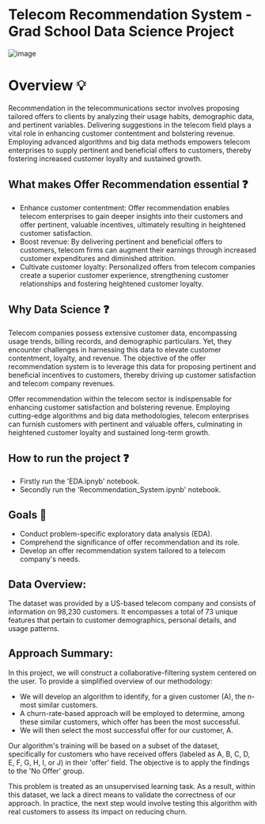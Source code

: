 # Telecom Recommendation System - Grad School Data Science Project
![image](https://github.com/zeyadmageid/Telecom_Recommendation_System/assets/52506246/85eee40a-51f8-4af8-85d9-4522b38e702f)


# Overview 💡

Recommendation in the telecommunications sector involves proposing tailored offers to clients by analyzing their usage habits, demographic data, and pertinent variables. Delivering suggestions in the telecom field plays a vital role in enhancing customer contentment and bolstering revenue. Employing advanced algorithms and big data methods empowers telecom enterprises to supply pertinent and beneficial offers to customers, thereby fostering increased customer loyalty and sustained growth.

## What makes Offer Recommendation essential ❓
-  Enhance customer contentment: Offer recommendation enables telecom enterprises to gain deeper insights into their customers and offer pertinent, valuable incentives, ultimately resulting in heightened customer satisfaction.
-  Boost revenue: By delivering pertinent and beneficial offers to customers, telecom firms can augment their earnings through increased customer expenditures and diminished attrition.
-  Cultivate customer loyalty: Personalized offers from telecom companies create a superior customer experience, strengthening customer relationships and fostering heightened customer loyalty.

## Why Data Science ❓

Telecom companies possess extensive customer data, encompassing usage trends, billing records, and demographic particulars. Yet, they encounter challenges in harnessing this data to elevate customer contentment, loyalty, and revenue. The objective of the offer recommendation system is to leverage this data for proposing pertinent and beneficial incentives to customers, thereby driving up customer satisfaction and telecom company revenues.

Offer recommendation within the telecom sector is indispensable for enhancing customer satisfaction and bolstering revenue. Employing cutting-edge algorithms and big data methodologies, telecom enterprises can furnish customers with pertinent and valuable offers, culminating in heightened customer loyalty and sustained long-term growth.

## How to run the project ❓

-  Firstly run the 'EDA.ipnyb' notebook.
-  Secondly run the 'Recommendation_System.ipynb' notebook.

## Goals 🎯

-  Conduct problem-specific exploratory data analysis (EDA).
-  Comprehend the significance of offer recommendation and its role.
-  Develop an offer recommendation system tailored to a telecom company's needs.

## Data Overview:

The dataset was provided by a US-based telecom company and consists of information on 98,230 customers. It encompasses a total of 73 unique features that pertain to customer demographics, personal details, and usage patterns.


## Approach Summary:

In this project, we will construct a collaborative-filtering system centered on the user. To provide a simplified overview of our methodology:

-  We will develop an algorithm to identify, for a given customer (A), the n-most similar customers.
-  A churn-rate-based approach will be employed to determine, among these similar customers, which offer has been the most successful.
-  We will then select the most successful offer for our customer, A.

Our algorithm's training will be based on a subset of the dataset, specifically for customers who have received offers (labeled as A, B, C, D, E, F, G, H, I, or J) in their 'offer' field. The objective is to apply the findings to the 'No Offer' group.

This problem is treated as an unsupervised learning task. As a result, within this dataset, we lack a direct means to validate the correctness of our approach. In practice, the next step would involve testing this algorithm with real customers to assess its impact on reducing churn.
